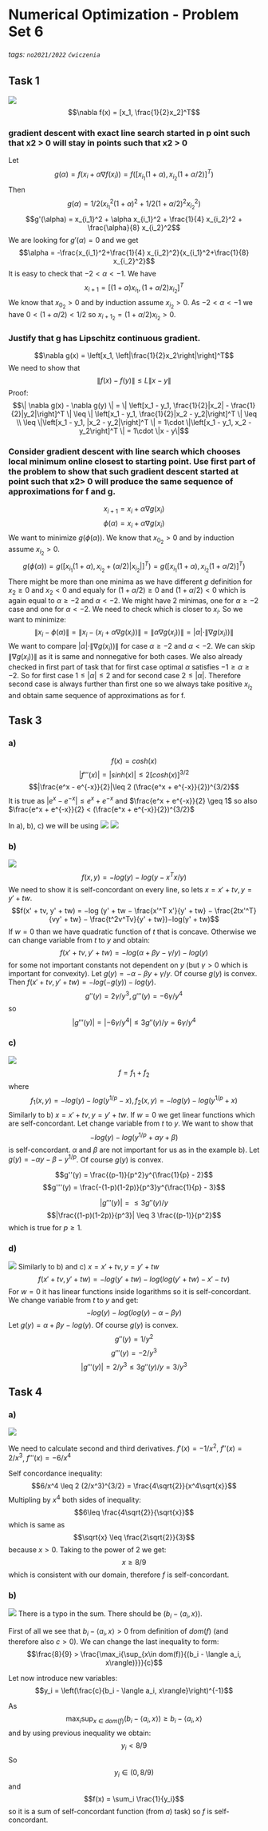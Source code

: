 # Numerical Optimization - Problem Set 6
###### tags: `no2021/2022` `ćwiczenia`
## Task 1
![](https://i.imgur.com/vrrGarw.png)
$$\nabla f(x) = [x_1, \frac{1}{2}x_2]^T$$

### gradient descent with exact line search started in p oint such that x2 > 0 will stay in points such that x2 > 0
Let $$g(\alpha) = f(x_i + \alpha \nabla f(x_i)) = f([x_{i_1}(1+\alpha), x_{i_2}(1+\alpha / 2)]^T)$$
Then $$g(\alpha) = 1/2(x_{i_1}^2(1+\alpha)^2 + 1/2(1+\alpha/2)^2x_{i_2}^2)$$ $$g'(\alpha) = x_{i_1}^2 + \alpha x_{i_1}^2 + \frac{1}{4} x_{i_2}^2 + \frac{\alpha}{8} x_{i_2}^2$$
We are looking for $g'(\alpha) = 0$ and we get $$\alpha = -\frac{x_{i_1}^2+\frac{1}{4} x_{i_2}^2}{x_{i_1}^2+\frac{1}{8} x_{i_2}^2}$$
It is easy to check that $-2 < \alpha < -1$.
We have $$x_{i+1} = [(1+\alpha)x_{i_1}, (1+\alpha / 2)x_{i_2}]^T$$ We know that $x_{0_2}>0$ and by induction assume $x_{i_2}>0$. As $-2 < \alpha < -1$ we have $0<(1+\alpha / 2)<1/2$ so $x_{{i+1}_2} = (1+\alpha / 2)x_{i_2}>0$.

### Justify that g has Lipschitz continuous gradient.
$$\nabla g(x) = \left[x_1, \left|\frac{1}{2}x_2\right|\right]^T$$
We need to show that $$\| f(x) - f(y) \| \leq L\| x-y \|$$
Proof:
$$\| \nabla g(x) - \nabla g(y) \| = \| \left[x_1 - y_1, \frac{1}{2}|x_2| - \frac{1}{2}|y_2|\right]^T \| \leq \| \left[x_1 - y_1, \frac{1}{2}|x_2 - y_2|\right]^T \| \leq \\ \leq \|\left[x_1 - y_1, |x_2 - y_2|\right]^T \| = 1\cdot \|\left[x_1 - y_1, x_2 - y_2\right]^T \| = 1\cdot \|x - y\|$$

### Consider gradient descent with line search which chooses local minimum online closest to starting point. Use first part of the problem to show that such gradient descent started at point such that x2> 0 will produce the same sequence of approximations for f and g.
$$x_{i+1} = x_i + \alpha \nabla g(x_i)$$
$$\phi(\alpha) = x_i + \alpha \nabla g(x_i)$$
We want to minimize $g(\phi(\alpha))$. We know that $x_{0_2}>0$ and by induction assume $x_{i_2}>0$. $$g(\phi(\alpha)) = g([x_{i_1}(1+\alpha), x_{i_2}+(\alpha / 2)|x_{i_2}|]^T) = g([x_{i_1}(1+\alpha), x_{i_2}(1+\alpha / 2)]^T)$$
There might be more than one minima as we have different $g$ definition for $x_2\geq 0$ and $x_2 < 0$ and equaly for $(1+\alpha / 2)\geq 0$ and $(1+\alpha / 2)< 0$ which is again equal to $\alpha\geq -2$ and $\alpha < -2$. We might have 2 minimas, one for $\alpha\geq -2$ case and one for $\alpha < -2$. We need to check which is closer to $x_i$. So we want to minimize: $$\| x_i - \phi(\alpha) \| = \| x_i - (x_i + \alpha \nabla g(x_i)) \| =  \| \alpha \nabla g(x_i)) \| =  |\alpha|\cdot \|\nabla g(x_i)) \|$$
We want to compare $|\alpha|\cdot \|\nabla g(x_i)) \|$ for case $\alpha\geq -2$ and $\alpha< -2$. We can skip $\|\nabla g(x_i)) \|$ as it is same and nonnegative for both cases. We also already checked in first part of task that for first case optimal $\alpha$ satisfies $-1\geq\alpha\geq -2$. So for first case $1\leq|\alpha|\leq 2$ and for second case $2\leq|\alpha|$. Therefore second case is always further than first one so we always take positive $x_{i_2}$ and obtain same sequence of approximations as for f. 
 

## Task 3
### a)
$$f(x) = cosh(x)$$
$$|f'''(x)| = |sinh(x)| \leq 2[cosh(x)]^{3/2}$$
$$|\frac{e^x - e^{-x}}{2}|\leq 2 (\frac{e^x + e^{-x}}{2})^{3/2}$$
It is true as $|e^x - e^{-x}|\leq e^x + e^{-x}$ and $\frac{e^x + e^{-x}}{2} \geq 1$ so also $\frac{e^x + e^{-x}}{2} < (\frac{e^x + e^{-x}}{2})^{3/2}$


In a), b), c) we will be using
![](https://i.imgur.com/icflpWl.png)
![](https://i.imgur.com/QVprv7I.png)

### b) 
![](https://i.imgur.com/2dLzkVs.png)
$$f(x,y) = −log( y) −log(y −x^T x/y)$$
We need to show it is self-concordant on every line, so lets $x = x' + tv, y = y' + tw$.
$$f(x' + tv, y' + tw) = −log
(y' + tw − \frac{x'^T x'}{y' + tw} − \frac{2tx'^T}{vy' + tw} − \frac{t^2v^Tv}{y' + tw})−log(y' + tw)$$
If $w=0$ than we have quadratic function of $t$ that is concave. Otherwise we can change variable from $t$ to $y$ and obtain:
$$f(x' + tv, y' + tw) = −log(\alpha + \beta y −\gamma /y) −log(y)$$ for some not important constants not dependent on $y$ (but $\gamma > 0$ which is important for convexity).
Let $g(y) = -\alpha - \beta y +\gamma /y$. Of course $g(y)$ is convex. Then $f(x' + tv, y' + tw) = −log(- g(y) ) −log(y)$.
$$g''(y) = 2\gamma / y^3, g'''(y) = -6\gamma/y^4$$
so
$$|g'''(y)| = |-6\gamma/y^4|\leq 3g''(y)/y = 6\gamma / y^4$$

### c)
![](https://i.imgur.com/Acu6QAr.png)
$$f = f_1 + f_2$$ where
$$f_1(x,y) = −log( y) −log(y^{1/p} −x), f_2(x,y) = −log( y) −log(y^{1/p} + x)$$
Similarly to b) $x = x' + tv, y = y' + tw$. If $w=0$ we get linear functions which are self-concordant. Let change variable from $t$ to $y$. We want to show that $$-log(y) - log(y^{1/p} + \alpha y + \beta)$$ is self-concordant. $\alpha$ and $\beta$ are not important for us as in the example b). Let $g(y) = -\alpha y - \beta - y^{1/p}$. Of course $g(y)$ is convex.

$$g''(y) = \frac{(p-1)}{p^2}y^{\frac{1}{p} - 2}$$ $$g'''(y) = \frac{-(1-p)(1-2p)}{p^3}y^{\frac{1}{p} - 3}$$


$$|g'''(y)| = \leq 3g''(y)/y$$ $$|\frac{(1-p)(1-2p)}{p^3}| \leq 3 \frac{(p-1)}{p^2}$$ which is true for $p\geq 1$.

### d)
![](https://i.imgur.com/rK1DCVM.png)
Similarly to b) and c) $x = x' + tv, y = y' + tw$
$$f(x' + tv, y' + tw) = −log(y' + tw) −log(log(y' + tw) −x' −tv)$$
For $w=0$ it has linear functions inside logarithms so it is self-concordant. We change variable from $t$ to $y$ and get:
$$−log(y) −log(log( y) −\alpha −\beta y)$$
Let $g(y) = \alpha +\beta y - log(y)$. Of course $g(y)$ is convex.
$$g''(y) = 1/y^2$$
$$g'''(y) = -2/y^3$$
$$|g'''(y)| = 2/y^3 \leq 3g''(y)/y = 3/y^3$$


## Task 4
### a)
![](https://i.imgur.com/CWzeUN6.png)

We need to calculate second and third derivatives.
$f'(x) = -1/x^2$, $f''(x) = 2/x^3$, $f'''(x) = - 6/x^4$

Self concordance inequality:
$$6/x^4 \leq 2 (2/x^3)^{3/2} = \frac{4\sqrt{2}}{x^4\sqrt{x}}$$
Multipling by $x^4$ both sides of inequality:
$$6\leq \frac{4\sqrt{2}}{\sqrt{x}}$$ which is same as 
$$\sqrt{x} \leq \frac{2\sqrt{2}}{3}$$ because $x>0$. Taking to the power of 2 we get:
$$x\geq 8/9$$ which is consistent with our domain, therefore $f$ is self-concordant.

### b)
![](https://i.imgur.com/TppHZv9.png)
There is a typo in the sum. There should be $(b_i - \langle a_i, x\rangle)$.

First of all we see that $b_i - \langle a_i, x\rangle > 0$ from definition of $dom(f)$ (and therefore also $c>0$). We can change the last inequality to form:
$$\frac{8}{9} > \frac{\max_i{\sup_{x\in dom(f)}{(b_i - \langle a_i, x\rangle)}}}{c}$$

Let now introduce new variables: $$y_i = \left(\frac{c}{b_i - \langle a_i, x\rangle}\right)^{-1}$$

As $$\max_i{\sup_{x\in dom(f)}{(b_i - \langle a_i, x\rangle)}} \geq b_i - \langle a_i, x\rangle$$ and by using previous inequality we obtain: $$y_i < 8/9$$ So $$y_i\in (0, 8/9)$$ and $$f(x) = \sum_i \frac{1}{y_i}$$ so it is a sum of self-concordant function (from $a)$ task) so $f$ is self-concordant.


